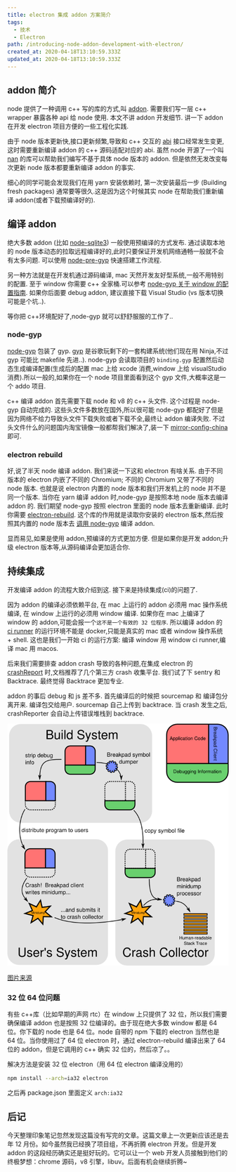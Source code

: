 ```yaml
---
title: electron 集成 addon 方案简介
tags:
  - 技术
  - Electron
path: /introducing-node-addon-development-with-electron/
created_at: 2020-04-18T13:10:59.333Z
updated_at: 2020-04-18T13:10:59.333Z
---
```


## addon 简介

node 提供了一种调用 c++ 写的库的方式,叫 [addon](https://nodejs.org/api/addons.html). 需要我们写一层 c++ wrapper 暴露各种 api 给 node 使用. 本文不讲 addon 开发细节. 讲一下 addon 在开发 electron 项目方便的一些工程化实践.

由于 node 版本更新快,接口更新频繁,导致和 c++ 交互的 [abi](https://en.wikipedia.org/wiki/Application_binary_interface) 接口经常发生变更,这时需要重新编译 addon 的 c++ 源码适配对应的 abi. 虽然 node 开源了一个叫 [nan](https://github.com/nodejs/nan) 的库可以帮助我们编写不基于具体 node 版本的 addon. 但是依然无发改变每次更新 node 版本都要重新编译 addon 的事实.

细心的同学可能会发现我们在用 yarn 安装依赖时, 第一次安装最后一步 (Building fresh packages) 通常要等很久.这是因为这个时候其实 node 在帮助我们重新编译 addon(或者下载预编译好的).

## 编译 addon

绝大多数 addon (比如 [node-sqlite3](https://github.com/mapbox/node-sqlite3)) 一般使用预编译的方式发布. 通过读取本地的 node 版本动态的拉取远程编译好的,此时只要保证开发机网络通畅一般就不会有太多问题. 可以使用 [node-pre-gyp](https://github.com/mapbox/node-pre-gyp) 快速搭建工作流程.

另一种方法就是在开发机通过源码编译, mac 天然开发友好型系统,一般不用特别的配置. 至于 window 你需要 c++ 全家桶.可以参考 [node-gyp 关于 window 的配置指南](https://github.com/nodejs/node-gyp#on-windows). 如果你后面要 debug addon, 建议直接下载 Visual Studio (vs 版本切换可能是个坑..).

等你把 c++环境配好了,node-gyp 就可以舒舒服服的工作了..

### node-gyp

[node-gyp](https://github.com/nodejs/node-gyp) 包装了 gyp. [gyp](https://gyp.gsrc.io/) 是谷歌玩剩下的一套构建系统(他们现在用 Ninja,不过 gyp 可能比 makefile 先进..). node-gyp 会读取项目的 `binding.gyp` 配置然后动态生成编译配置(生成后的配置 mac 上给 xcode 消费,window 上给 visualStudio 消费).所以一般的,如果你在一个 node 项目里面看到这个 gyp 文件,大概率这是一个 addo 项目.

c++ 编译 addon 首先需要下载 node 和 v8 的 c++ 头文件. 这个过程是 node-gyp 自动完成的. 这些头文件多数放在国外,所以很可能 node-gyp 都配好了但是因为网络不给力导致头文件下载失败或者下载不全,最终让 addon 编译失败. 不过头文件什么的问题国内淘宝镜像一般都帮我们解决了,装一下 [mirror-config-china](https://www.npmjs.com/package/mirror-config-china)即可.

### electron rebuild

好,说了半天 node 编译 addon. 我们来说一下这和 electron 有啥关系. 由于不同版本的 electron 内嵌了不同的 Chromium; 不同的 Chromium 又带了不同的 node 版本. 也就是说 electron 内置的 node 版本和我们开发机上的 node 并不是同一个版本. 当你在 yarn 编译 addon 时,node-gyp 是按照本地 node 版本去编译 addon 的. 我们期望 node-gyp 按照 electron 里面的 node 版本去重新编译. 此时你需要 [electron-rebuild](https://github.com/electron/electron-rebuild). 这个库的作用就是读取你安装的 electron 版本,然后按照其内置的 node 版本去 [调用 node-gyp](https://github.com/electron/electron-rebuild/blob/master/src/rebuild.ts#L364) 编译 addon.

显而易见,如果是使用 addon,预编译的方式更加方便. 但是如果你是开发 addon;升级 electron 版本等,从源码编译会更加适合你.

## 持续集成

开发编译 addon 的流程大致介绍到这. 接下来是持续集成(ci)的问题了.

因为 addon 的编译必须依赖平台, 在 mac 上运行的 addon 必须用 mac 操作系统编译, 在 window 上运行的必须用 window 编译. 如果你在 mac 上编译了 window 的 addon,可能会报一个`这不是一个有效的 32 位程序`. 所以编译 addon 的 [ci runner](https://docs.gitlab.com/runner/) 的运行环境不能是 docker,只能是真实的 mac 或者 window 操作系统 + shell. 这也是我们一开始 ci 的运行方案: 编译 window 用 window ci runner,编译 mac 用 macos.

后来我们需要排查 addon crash 导致的各种问题,在集成 electron 的 [crashReport](https://electronjs.org/docs/api/crash-reporter) 时,文档推荐了几个第三方 crash 收集平台. 我们试了下 sentry 和 Backtrace. 最终觉得 Backtrace 更加专业.

addon 的事后 debug 和 js 差不多. 首先编译后的时候把 sourcemap 和 编译包分离开来. 编译包交给用户. sourcemap 自己上传到 backtrace. 当 crash 发生之后, crashReporter 会自动上传错误堆栈到 backtrace.

![breakpad.png](./breakpad.png)

[图片来源](https://chromium.googlesource.com/breakpad/breakpad/+/master/docs/getting_started_with_breakpad.md)

### 32 位 64 位问题

有些 c++库（比如早期的声网 rtc）在 window 上只提供了 32 位，所以我们需要确保编译 addon 也是按照 32 位编译的。由于现在绝大多数 window 都是 64 位。你下载的 node 也是 64 位。node 自带的 npm 下载的 electron 当然也是 64 位。当你使用过了 64 位 electron 时，通过 electron-rebuild 编译出来了 64 位的 addon，但是它调用的 c++ 确实 32 位的，然后凉了。。

解决方法是安装 32 位 electron（用 64 位 electron 编译没用的）

```bash
npm install --arch=ia32 electron
```

之后再 package.json 里面定义 `arch:ia32`

## 后记

今天整理印象笔记忽然发现这篇没有写完的文章。这篇文章上一次更新应该还是去年 12 月份。如今虽然我已经换了项目组，不再折腾 electron 开发。但是开发 addon 的这段经历确实还是挺好玩的。它可以让一个 web 开发人员接触到他们的终极梦想：chrome 源码，v8 引擎，libuv。后面有机会继续折腾~
